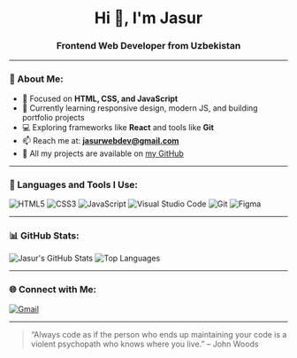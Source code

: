 <h1 align="center">Hi 👋, I'm Jasur</h1>
<h3 align="center">Frontend Web Developer from Uzbekistan</h3>

---

### 🚀 About Me:

- 🎯 Focused on **HTML, CSS, and JavaScript**
- 🌱 Currently learning responsive design, modern JS, and building portfolio projects
- 💻 Exploring frameworks like **React** and tools like **Git**
- 📫 Reach me at: **jasurwebdev@gmail.com**
- 🔗 All my projects are available on [my GitHub](https://github.com/jasur737)

---

### 🧰 Languages and Tools I Use:

![HTML5](https://img.shields.io/badge/-HTML5-E34F26?style=flat&logo=html5&logoColor=white)
![CSS3](https://img.shields.io/badge/-CSS3-1572B6?style=flat&logo=css3&logoColor=white)
![JavaScript](https://img.shields.io/badge/-JavaScript-F7DF1E?style=flat&logo=javascript&logoColor=black)
![Visual Studio Code](https://img.shields.io/badge/-VSCode-007ACC?style=flat&logo=visual-studio-code&logoColor=white)
![Git](https://img.shields.io/badge/-Git-F05032?style=flat&logo=git&logoColor=white)
![Figma](https://img.shields.io/badge/-Figma-F24E1E?style=flat&logo=figma&logoColor=white)

---

### 📊 GitHub Stats:

![Jasur's GitHub Stats](https://github-readme-stats.vercel.app/api?username=jasur737&show_icons=true&theme=tokyonight)
![Top Languages](https://github-readme-stats.vercel.app/api/top-langs/?username=jasur737&layout=compact&theme=tokyonight)

---

### 🌐 Connect with Me:

[![Gmail](https://img.shields.io/badge/-Gmail-D14836?style=flat&logo=gmail&logoColor=white)](mailto:jasurwebdev@gmail.com)

---

> “Always code as if the person who ends up maintaining your code is a violent psychopath who knows where you live.” – John Woods
